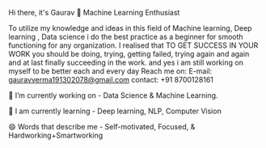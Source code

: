 Hi there, it's Gaurav 👋
Machine Learning Enthusiast


To utilize my knowledge and ideas in this field of Machine learning, Deep learning , Data science i do the best practice as a beginner for smooth functioning for any organization.
I realised that TO GET SUCCESS IN YOUR WORK  you should be doing, trying, getting failed, trying again and again and at last finally succeeding in the work.
and yes i am still working on myself to be better each and every day
Reach me on:
  E-mail: gauravverma191302078@gmail.com
  contact: +91 8700128161


🔭 I’m currently working on - Data Science & Machine Learning.

🌱 I am currently learning - Deep learning, NLP, Computer Vision 

😄 Words that describe me - Self-motivated, Focused, & Hardworking+Smartworking
